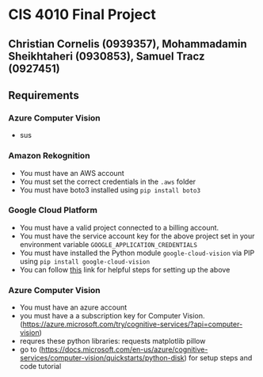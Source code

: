 # CIS 4010 Final Project
## Christian Cornelis (0939357), Mohammadamin Sheikhtaheri (0930853), Samuel Tracz (0927451)

## Requirements

### Azure Computer Vision
- sus

### Amazon Rekognition
- You must have an AWS account
- You must set the correct credentials in the `.aws` folder
- You must have boto3 installed using `pip install boto3`

### Google Cloud Platform
- You must have a valid project connected to a billing account.
- You must have the service account key for the above project set in your environment variable `GOOGLE_APPLICATION_CREDENTIALS`
- You must have installed the Python module `google-cloud-vision` via PIP using `pip install google-cloud-vision`
- You can follow [this](https://cloud.google.com/vision/docs/setup#windows) link for helpful steps for setting up the above

### Azure Computer Vision
- You must have an azure account
- you must have a a subscription key for Computer Vision. (https://azure.microsoft.com/try/cognitive-services/?api=computer-vision)
- requres these python libraries:
    requests
    matplotlib
    pillow
- go to (https://docs.microsoft.com/en-us/azure/cognitive-services/computer-vision/quickstarts/python-disk) for setup steps and code tutorial